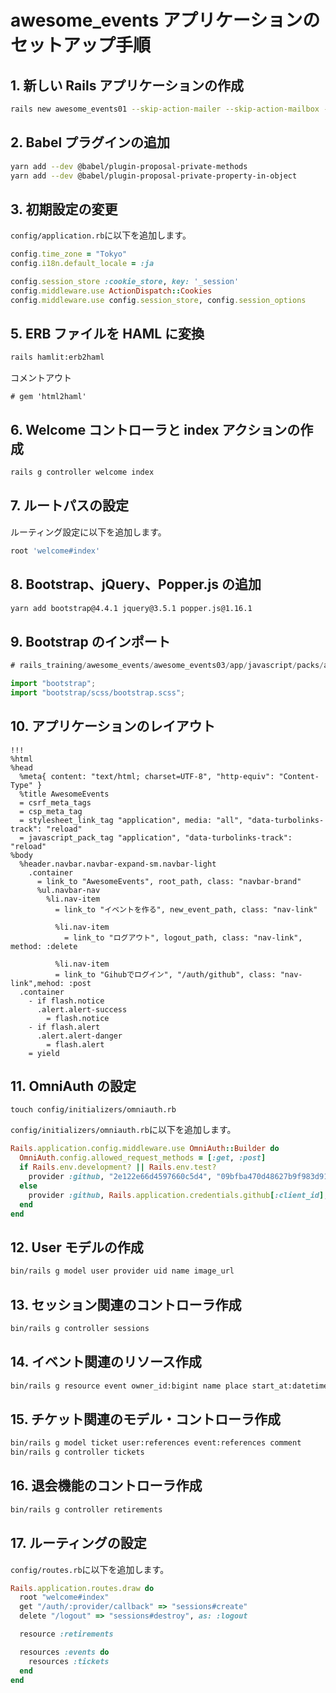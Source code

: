 # awesome\_events アプリケーションのセットアップ手順

## 1. 新しい Rails アプリケーションの作成

```bash
rails new awesome_events01 --skip-action-mailer --skip-action-mailbox --skip-action-text --skip-action-cable
```

## 2. Babel プラグインの追加

```bash
yarn add --dev @babel/plugin-proposal-private-methods
yarn add --dev @babel/plugin-proposal-private-property-in-object
```

## 3. 初期設定の変更

`config/application.rb`に以下を追加します。

```ruby
config.time_zone = "Tokyo"
config.i18n.default_locale = :ja

config.session_store :cookie_store, key: '_session'
config.middleware.use ActionDispatch::Cookies
config.middleware.use config.session_store, config.session_options
```

## 5. ERB ファイルを HAML に変換

```bash
rails hamlit:erb2haml
```

コメントアウト
```
# gem 'html2haml'
```

## 6. Welcome コントローラと index アクションの作成

```bash
rails g controller welcome index
```

## 7. ルートパスの設定

ルーティング設定に以下を追加します。

```ruby
root 'welcome#index'
```

## 8. Bootstrap、jQuery、Popper.js の追加

```bash
yarn add bootstrap@4.4.1 jquery@3.5.1 popper.js@1.16.1
```

## 9. Bootstrap のインポート

```javascript
# rails_training/awesome_events/awesome_events03/app/javascript/packs/application.js

import "bootstrap";
import "bootstrap/scss/bootstrap.scss";
```

## 10. アプリケーションのレイアウト

```haml
!!!
%html
%head
  %meta{ content: "text/html; charset=UTF-8", "http-equiv": "Content-Type" }
  %title AwesomeEvents
  = csrf_meta_tags
  = csp_meta_tag
  = stylesheet_link_tag "application", media: "all", "data-turbolinks-track": "reload"
  = javascript_pack_tag "application", "data-turbolinks-track": "reload"
%body
  %header.navbar.navbar-expand-sm.navbar-light
    .container
      = link_to "AwesomeEvents", root_path, class: "navbar-brand"
      %ul.navbar-nav
        %li.nav-item
          = link_to "イベントを作る", new_event_path, class: "nav-link"

          %li.nav-item
            = link_to "ログアウト", logout_path, class: "nav-link", method: :delete

          %li.nav-item
          = link_to "Gihubでログイン", "/auth/github", class: "nav-link",mehod: :post
  .container
    - if flash.notice
      .alert.alert-success
        = flash.notice
    - if flash.alert
      .alert.alert-danger
        = flash.alert
    = yield
```

## 11. OmniAuth の設定

```
touch config/initializers/omniauth.rb
```

`config/initializers/omniauth.rb`に以下を追加します。

```ruby
Rails.application.config.middleware.use OmniAuth::Builder do
  OmniAuth.config.allowed_request_methods = [:get, :post]
  if Rails.env.development? || Rails.env.test?
    provider :github, "2e122e66d4597660c5d4", "09bfba470d48627b9f983d91b85c845567fe583c"
  else
    provider :github, Rails.application.credentials.github[:client_id], Rails.application.credentials.github[:client_secret]
  end
end
```

## 12. User モデルの作成

```bash
bin/rails g model user provider uid name image_url
```

## 13. セッション関連のコントローラ作成

```bash
bin/rails g controller sessions
```

## 14. イベント関連のリソース作成

```bash
bin/rails g resource event owner_id:bigint name place start_at:datetime end_at:datetime content:text
```

## 15. チケット関連のモデル・コントローラ作成

```bash
bin/rails g model ticket user:references event:references comment
bin/rails g controller tickets
```

## 16. 退会機能のコントローラ作成

```bash
bin/rails g controller retirements
```

## 17. ルーティングの設定

`config/routes.rb`に以下を追加します。

```ruby
Rails.application.routes.draw do
  root "welcome#index"
  get "/auth/:provider/callback" => "sessions#create"
  delete "/logout" => "sessions#destroy", as: :logout

  resource :retirements

  resources :events do
    resources :tickets
  end
end
```